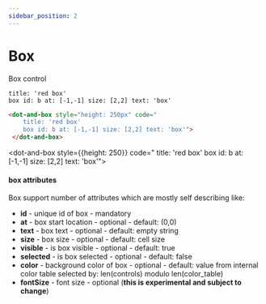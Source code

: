 ```yaml
---
sidebar_position: 2
---
```



# Box

Box control

```dabl tab showLineNumbers
title: 'red box'
box id: b at: [-1,-1] size: [2,2] text: 'box' 
```
```html tab showLineNumbers
<dot-and-box style="height: 250px" code="
    title: 'red box'
    box id: b at: [-1,-1] size: [2,2] text: 'box'">
 </dot-and-box>
```

<dot-and-box style={{height: 250}}  code="
    title: 'red box'
    box id: b at: [-1,-1] size: [2,2]  text: 'box'">
 </dot-and-box>

#### box attributes
Box support number of attributes which are mostly self describing like:
- **id** - unique id of box - mandatory
- **at** - box start location - optional - default: (0,0)
- **text** - box text - optional - default: empty string
- **size** - box size - optional - default: cell size
- **visible** - is box visible - optional - default: true
- **selected** - is box selected - optional - default: false
- **color** - background color of box - optional - default: value from internal color table selected by: len(controls) modulo len(color_table)
- **fontSize** - font size - optional (**this is experimental and subject to change**)
